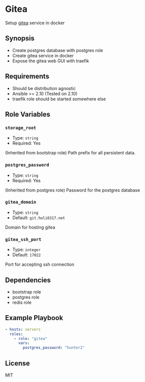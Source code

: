 # Gitea

Setup [gitea] service in docker

[gitea]: https://docs.gitea.io/en-us/

## Synopsis

- Create postgres database with postgres role
- Create gitea service in docker
- Expose the gitea web GUI with traefik

## Requirements

- Should be distribution agnostic
- Ansible >= 2.10 (Tested on 2.10)
- traefik role should be started somewhere else

## Role Variables

### `storage_root`

- Type: `string`
- Required: Yes

(Inherited from bootstrap role) Path prefix for all persistent data.

### `postgres_password`

- Type: `string`
- Required: Yes

(Inherited from postgres role) Password for the postgres database

### `gitea_domain`

- Type: `string`
- Default: `git.holi0317.net`

Domain for hosting gitea

### `gitea_ssh_port`

- Type: `integer`
- Default: `17022`

Port for accepting ssh connection

## Dependencies

- bootstrap role
- postgres role
- redis role

## Example Playbook

```yaml
- hosts: servers
  roles:
    - role: "gitea"
      vars:
        postgres_password: "hunter2"
```

## License

MIT
